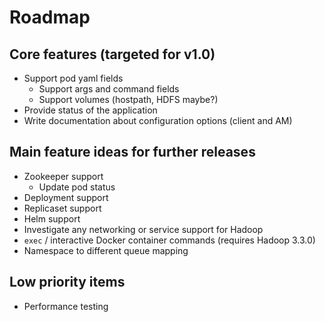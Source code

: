 # Roadmap

## Core features (targeted for v1.0)

- Support pod yaml fields
  - Support args and command fields
  - Support volumes (hostpath, HDFS maybe?)
- Provide status of the application
- Write documentation about configuration options (client and AM)

## Main feature ideas for further releases

- Zookeeper support
  - Update pod status
- Deployment support
- Replicaset support
- Helm support
- Investigate any networking or service support for Hadoop
- `exec` / interactive Docker container commands (requires Hadoop 3.3.0)
- Namespace to different queue mapping

## Low priority items
 
- Performance testing

